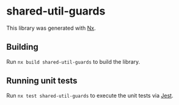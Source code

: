 # shared-util-guards

This library was generated with [Nx](https://nx.dev).

## Building

Run `nx build shared-util-guards` to build the library.

## Running unit tests

Run `nx test shared-util-guards` to execute the unit tests via [Jest](https://jestjs.io).
